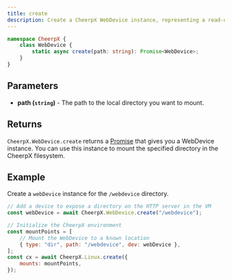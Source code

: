 ```yaml
---
title: create
description: Create a CheerpX WebDevice instance, representing a read-only HTTP-based filesystem for CheerpX.
---
```


```ts
namespace CheerpX {
	class WebDevice {
		static async create(path: string): Promise<WebDevice>;
	}
}
```

## Parameters

- **path (`string`)** - The path to the local directory you want to mount.

## Returns

`CheerpX.WebDevice.create` returns a [Promise] that gives you a WebDevice instance. You can use this instance to mount the specified directory in the CheerpX filesystem.

## Example

Create a `webDevice` instance for the `/webdevice` directory.

```js
// Add a device to expose a directory on the HTTP server in the VM
const webDevice = await CheerpX.WebDevice.create("/webdevice");

// Initialize the CheerpX environment
const mountPoints = [
	// Mount the WebDevice to a known location
	{ type: "dir", path: "/webdevice", dev: webDevice },
];
const cx = await CheerpX.Linux.create({
	mounts: mountPoints,
});
```

[Promise]: https://developer.mozilla.org/en-US/docs/Web/JavaScript/Reference/Global_Objects/Promise
